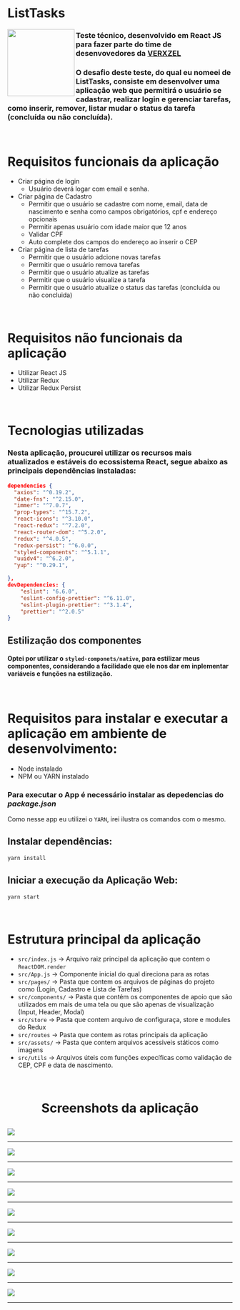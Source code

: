 

# **ListTasks**

<img align="left" height="150px" src="src/assets/images/logo.svg">

### Teste técnico, desenvolvido em React JS para fazer parte do time de desenvovedores da [VERXZEL](https://pt-br.reactjs.org/) 
### O desafio deste teste, do qual eu nomeei de **ListTasks**, consiste em desenvolver uma aplicação web que permitirá o usuário se cadastrar, realizar login e gerenciar tarefas, como inserir, remover, listar mudar o status da tarefa (concluída ou não concluída). 


</br>


# Requisitos funcionais da aplicação

* Criar página de login
  * Usuário deverá logar com email e senha.
* Criar página de Cadastro
  * Permitir que o usuário se cadastre com nome, email, data de nascimento e senha como
  campos obrigatórios, cpf e endereço opcionais
  * Permitir apenas usuário com idade maior que 12 anos
  * Validar CPF
  * Auto complete dos campos do endereço ao inserir o CEP
* Criar página de lista de tarefas
  * Permitir que o usuário adcione novas tarefas
  * Permitir que o usuário remova tarefas
  * Permitir que o usuário atualize as tarefas
  * Permitir que o usuário visualize a tarefa
  * Permitir que o usuário atualize o status das tarefas (concluida ou não concluida)
  
<br>

# Requisitos não funcionais da aplicação

* Utilizar React JS
* Utilizar Redux
* Utilizar Redux Persist

<br>

# Tecnologias utilizadas


### Nesta aplicação, proucurei utilizar os recursos mais atualizados e estáveis do ecossistema React, segue abaixo as principais dependências instaladas:


````JSON
dependencies {
  "axios": "^0.19.2",
  "date-fns": "^2.15.0",
  "immer": "^7.0.7",
  "prop-types": "^15.7.2",
  "react-icons": "^3.10.0",
  "react-redux": "^7.2.0",
  "react-router-dom": "^5.2.0",
  "redux": "^4.0.5",
  "redux-persist": "^6.0.0",
  "styled-components": "^5.1.1",
  "uuidv4": "^6.2.0",
  "yup": "^0.29.1",

},
devDependencies: {
    "eslint": "6.6.0",
    "eslint-config-prettier": "^6.11.0",
    "eslint-plugin-prettier": "^3.1.4",
    "prettier": "^2.0.5"
}

````

  ## Estilização dos componentes

 #### Optei por utilizar o `styled-componets/native`, para estilizar meus componentes, considerando a facilidade que ele nos dar em inplementar variáveis e funções na estilização.

<br>


# **Requisitos para instalar e executar a aplicação em ambiente de desenvolvimento:**

  * Node instalado
  * NPM ou YARN instalado

### Para executar o App é necessário instalar as depedencias do _package.json_
  Como nesse app eu utilizei o `YARN`, irei ilustra os comandos com o mesmo.

## Instalar dependências:
```bash
yarn install
```
## Iniciar a execução da Aplicação Web:
```bash
yarn start
```

</br>

# Estrutura principal da aplicação
- `src/index.js` -> Arquivo raiz principal da aplicação que contem o `ReactDOM.render`
- `src/App.js` -> Componente inicial do qual direciona para as rotas
- `src/pages/` -> Pasta que contem os arquivos de páginas do projeto como (Login, Cadastro e Lista de Tarefas)
- `src/components/` -> Pasta que contém os componentes de apoio que são utilizados em mais de uma tela ou que são apenas de visualização (Input, Header, Modal)
- `src/store` -> Pasta que contem arquivo de configuraça, store e modules do Redux
- `src/routes` -> Pasta que contem as rotas principais da aplicação
- `src/assets/` -> Pasta que contem arquivos acessiveis státicos como imagens 
- `src/utils` -> Arquivos úteis com funções expecíficas como validação de CEP, CPF e data de nascimento.
  
</br>

<h1 align="center">

 **Screenshots da aplicação**

</h1>

<img align="center" src="src/assets/screenShots/screen01.png">

---

<img align="center" src="src/assets/screenShots/screen02.png">

---

<img align="center" src="src/assets/screenShots/screen03.png">

---

<img align="center" src="src/assets/screenShots/screen04.png">

---

<img align="center" src="src/assets/screenShots/screen05.png">

---

<img align="center" src="src/assets/screenShots/screen06.png">

---

<img align="center" src="src/assets/screenShots/screen07.png">

---

<img align="center" src="src/assets/screenShots/screen08.png">

---

<img align="center" src="src/assets/screenShots/screen09.png">

---
